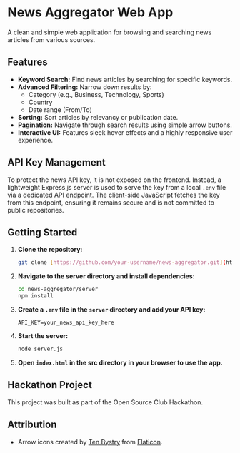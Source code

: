 # News Aggregator Web App

A clean and simple web application for browsing and searching news articles from various sources.

## Features

* **Keyword Search:** Find news articles by searching for specific keywords.
* **Advanced Filtering:** Narrow down results by:
  * Category (e.g., Business, Technology, Sports)
  * Country
  * Date range (From/To)
* **Sorting:** Sort articles by relevancy or publication date.
* **Pagination:** Navigate through search results using simple arrow buttons.
* **Interactive UI:** Features sleek hover effects and a highly responsive user experience.

## API Key Management

To protect the news API key, it is not exposed on the frontend. Instead, a lightweight Express.js server is used to serve the key from a local `.env` file via a dedicated API endpoint. The client-side JavaScript fetches the key from this endpoint, ensuring it remains secure and is not committed to public repositories.

## Getting Started

1. **Clone the repository:**
   ```bash
   git clone [https://github.com/your-username/news-aggregator.git](https://github.com/your-username/news-aggregator.git)
   ```
2. **Navigate to the server directory and install dependencies:**
   ```bash
   cd news-aggregator/server
   npm install
   ```
3. **Create a `.env` file in the `server` directory and add your API key:**
   ```
   API_KEY=your_news_api_key_here
   ```
4. **Start the server:**
   ```bash
   node server.js
   ```
5. **Open `index.html` in the src directory in your browser to use the app.**

## Hackathon Project

This project was built as part of the Open Source Club Hackathon.

## Attribution

* Arrow icons created by [Ten Bystry](https://www.flaticon.com/authors/tenbystry) from [Flaticon](https://www.flaticon.com/).
